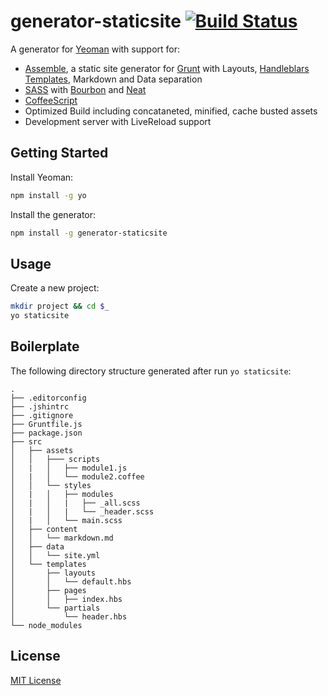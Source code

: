 # generator-staticsite [![Build Status](https://secure.travis-ci.org/adrianolaru/generator-staticsite.png?branch=master)](https://travis-ci.org/adrianolaru/generator-staticsite)

A generator for [Yeoman](http://yeoman.io) with support for:
 
- [Assemble](http://assemble.io/), a static site generator for [Grunt](http://gruntjs.com/) with Layouts, [Handleblars Templates](http://handlebarsjs.com/), Markdown and Data separation
- [SASS](http://sass-lang.com/) with [Bourbon](http://bourbon.io/) and [Neat](http://neat.bourbon.io/)
- [CoffeeScript](http://coffeescript.org/)
- Optimized Build including concataneted, minified, cache busted assets
- Development server with LiveReload support


## Getting Started

Install Yeoman:

```bash
npm install -g yo
```

Install the generator:

```bash
npm install -g generator-staticsite
```

## Usage

Create a new project:

```bash
mkdir project && cd $_
yo staticsite
```

## Boilerplate

The following directory structure generated after run `yo staticsite`:

    .
    ├── .editorconfig
    ├── .jshintrc
    ├── .gitignore
    ├── Gruntfile.js
    ├── package.json
    ├── src
    │   ├── assets
    │   │   ├─── scripts
    │   |   │   ├── module1.js
    │   |   │   └── module2.coffee
    │   │   └── styles
    │   |   │   ├── modules
    │   |   │   |   ├── _all.scss
    │   |   │   |   └── _header.scss
    │   |   │   └── main.scss
    │   ├── content
    │   │   └── markdown.md
    │   ├── data
    │   │   └── site.yml
    │   └── templates
    │       ├── layouts
    │       │   └── default.hbs
    │       ├── pages
    │       │   ├── index.hbs
    │       └── partials
    │           └── header.hbs
    └── node_modules


## License

[MIT License](http://en.wikipedia.org/wiki/MIT_License)
